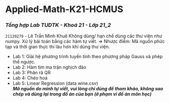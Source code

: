 # **Applied-Math-K21-HCMUS**
### ***Tổng hợp Lab TUDTK - Khoá 21 - Lớp 21_2***
`21120279` - Lê Trần Minh Khuê
Không dùng/ hạn chế dùng các thư viện như numpy. Xử lý bài toán bằng các hàm tự viết. 
=> Nhược điểm: Mã nguồn phức tạp và thời gian thực thi lâu hơn khi dùng thư viện.
- Lab 1: Giải hệ phương trình tuyến tính theo phương pháp Gauss và phép thế ngược.
- Lab 2: Hàm tìm ma trận nghịch đảo
- Lab 3: Phân rã QR
- Lab 4: Chéo hoá
- Lab 5: Linear Regression (data wine.csv)   
***Mã nguồn do mình tự viết, vui lòng chỉ dùng để tham khảo, không sao chép và dùng lại trong đồ án của bạn (ở phạm vi đồ án môn học)***
